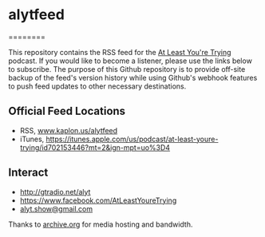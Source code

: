 # alytfeed
========

This repository contains the RSS feed for the [At Least You're Trying](http://gtradio.net/alyt) podcast.
If you would like to become a listener, please use the links below to subscribe.
The purpose of this Github repository is to provide off-site backup of the feed's version history while using Github's webhook features to push feed updates to other necessary destinations.


## Official Feed Locations
- RSS, www.kaplon.us/alytfeed
- iTunes, https://itunes.apple.com/us/podcast/at-least-youre-trying/id702153446?mt=2&ign-mpt=uo%3D4



## Interact
- http://gtradio.net/alyt
- https://www.facebook.com/AtLeastYoureTrying
- alyt.show@gmail.com


Thanks to [archive.org](https://archive.org/donate) for media hosting and bandwidth.
